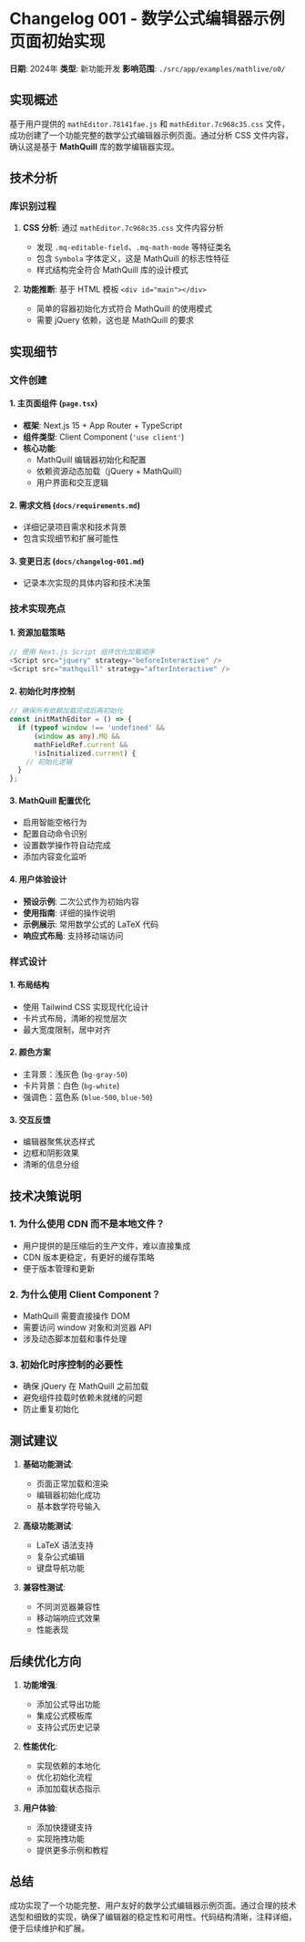 # Changelog 001 - 数学公式编辑器示例页面初始实现

**日期**: 2024年
**类型**: 新功能开发
**影响范围**: `./src/app/examples/mathlive/o0/`

## 实现概述

基于用户提供的 `mathEditor.78141fae.js` 和 `mathEditor.7c968c35.css` 文件，成功创建了一个功能完整的数学公式编辑器示例页面。通过分析 CSS 文件内容，确认这是基于 **MathQuill** 库的数学编辑器实现。

## 技术分析

### 库识别过程
1. **CSS 分析**: 通过 `mathEditor.7c968c35.css` 文件内容分析
   - 发现 `.mq-editable-field`、`.mq-math-mode` 等特征类名
   - 包含 `Symbola` 字体定义，这是 MathQuill 的标志性特征
   - 样式结构完全符合 MathQuill 库的设计模式

2. **功能推断**: 基于 HTML 模板 `<div id="main"></div>`
   - 简单的容器初始化方式符合 MathQuill 的使用模式
   - 需要 jQuery 依赖，这也是 MathQuill 的要求

## 实现细节

### 文件创建

#### 1. 主页面组件 (`page.tsx`)
- **框架**: Next.js 15 + App Router + TypeScript
- **组件类型**: Client Component (`'use client'`)
- **核心功能**:
  - MathQuill 编辑器初始化和配置
  - 依赖资源动态加载（jQuery + MathQuill）
  - 用户界面和交互逻辑

#### 2. 需求文档 (`docs/requirements.md`)
- 详细记录项目需求和技术背景
- 包含实现细节和扩展可能性

#### 3. 变更日志 (`docs/changelog-001.md`)
- 记录本次实现的具体内容和技术决策

### 技术实现亮点

#### 1. 资源加载策略
```typescript
// 使用 Next.js Script 组件优化加载顺序
<Script src="jquery" strategy="beforeInteractive" />
<Script src="mathquill" strategy="afterInteractive" />
```

#### 2. 初始化时序控制
```typescript
// 确保所有依赖加载完成后再初始化
const initMathEditor = () => {
  if (typeof window !== 'undefined' && 
      (window as any).MQ && 
      mathFieldRef.current && 
      !isInitialized.current) {
    // 初始化逻辑
  }
};
```

#### 3. MathQuill 配置优化
- 启用智能空格行为
- 配置自动命令识别
- 设置数学操作符自动完成
- 添加内容变化监听

#### 4. 用户体验设计
- **预设示例**: 二次公式作为初始内容
- **使用指南**: 详细的操作说明
- **示例展示**: 常用数学公式的 LaTeX 代码
- **响应式布局**: 支持移动端访问

### 样式设计

#### 1. 布局结构
- 使用 Tailwind CSS 实现现代化设计
- 卡片式布局，清晰的视觉层次
- 最大宽度限制，居中对齐

#### 2. 颜色方案
- 主背景：浅灰色 (`bg-gray-50`)
- 卡片背景：白色 (`bg-white`)
- 强调色：蓝色系 (`blue-500`, `blue-50`)

#### 3. 交互反馈
- 编辑器聚焦状态样式
- 边框和阴影效果
- 清晰的信息分组

## 技术决策说明

### 1. 为什么使用 CDN 而不是本地文件？
- 用户提供的是压缩后的生产文件，难以直接集成
- CDN 版本更稳定，有更好的缓存策略
- 便于版本管理和更新

### 2. 为什么使用 Client Component？
- MathQuill 需要直接操作 DOM
- 需要访问 window 对象和浏览器 API
- 涉及动态脚本加载和事件处理

### 3. 初始化时序控制的必要性
- 确保 jQuery 在 MathQuill 之前加载
- 避免组件挂载时依赖未就绪的问题
- 防止重复初始化

## 测试建议

1. **基础功能测试**:
   - 页面正常加载和渲染
   - 编辑器初始化成功
   - 基本数学符号输入

2. **高级功能测试**:
   - LaTeX 语法支持
   - 复杂公式编辑
   - 键盘导航功能

3. **兼容性测试**:
   - 不同浏览器兼容性
   - 移动端响应式效果
   - 性能表现

## 后续优化方向

1. **功能增强**:
   - 添加公式导出功能
   - 集成公式模板库
   - 支持公式历史记录

2. **性能优化**:
   - 实现依赖的本地化
   - 优化初始化流程
   - 添加加载状态指示

3. **用户体验**:
   - 添加快捷键支持
   - 实现拖拽功能
   - 提供更多示例和教程

## 总结

成功实现了一个功能完整、用户友好的数学公式编辑器示例页面。通过合理的技术选型和细致的实现，确保了编辑器的稳定性和可用性。代码结构清晰，注释详细，便于后续维护和扩展。